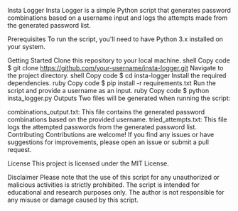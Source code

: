 
Insta Logger
Insta Logger is a simple Python script that generates password combinations based on a username input and logs the attempts made from the generated password list.

Prerequisites
To run the script, you'll need to have Python 3.x installed on your system.

Getting Started
Clone this repository to your local machine.
shell
Copy code
$ git clone https://github.com/your-username/insta-logger.git
Navigate to the project directory.
shell
Copy code
$ cd insta-logger
Install the required dependencies.
ruby
Copy code
$ pip install -r requirements.txt
Run the script and provide a username as an input.
ruby
Copy code
$ python insta_logger.py
Outputs
Two files will be generated when running the script:

combinations_output.txt: This file contains the generated password combinations based on the provided username.
tried_attempts.txt: This file logs the attempted passwords from the generated password list.
Contributing
Contributions are welcome! If you find any issues or have suggestions for improvements, please open an issue or submit a pull request.

License
This project is licensed under the MIT License.

Disclaimer
Please note that the use of this script for any unauthorized or malicious activities is strictly prohibited. The script is intended for educational and research purposes only. The author is not responsible for any misuse or damage caused by this script.
